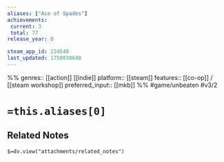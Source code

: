 ```yaml
---
aliases: ["Ace of Spades"]
achievements:
 current: 3
 total: 77
release_year: 0

steam_app_id: 224540
last_updated: 1750038648
---
```

%%
genres:: [[action]] [[indie]]
platform:: [[steam]]
features:: [[co-op]] / [[steam workshop]]
preferred_input:: [[mkb]]
%%
#game/unbeaten
#v3/2

# `=this.aliases[0]`
## Related Notes
`$=dv.view("attachments/related_notes")`